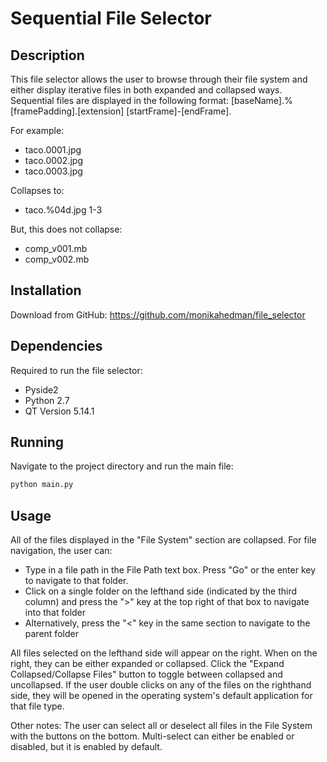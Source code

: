 # Sequential File Selector 

## Description
This file selector allows the user to browse through their file system and either display iterative files in both expanded and collapsed ways. Sequential files are displayed in the following format: [baseName].%[framePadding].[extension] [startFrame]-[endFrame].

For example:
- taco.0001.jpg
- taco.0002.jpg
- taco.0003.jpg
	
Collapses to:
- taco.%04d.jpg 1-3

But, this does not collapse:
- comp_v001.mb
- comp_v002.mb

## Installation
Download from GitHub: https://github.com/monikahedman/file_selector

## Dependencies
Required to run the file selector:
- Pyside2
- Python 2.7
- QT Version 5.14.1

## Running
Navigate to the project directory and run the main file:
```bash
python main.py
```

## Usage
All of the files displayed in the "File System" section are collapsed. For file navigation, the user can:
- Type in a file path in the File Path text box. Press "Go" or the enter key to navigate to that folder.
- Click on a single folder on the lefthand side (indicated by the third column) and press the ">" key at the top right of that box to navigate into that folder
- Alternatively, press the "<" key in the same section to navigate to the parent folder

All files selected on the lefthand side will appear on the right. When on the right, they can be either expanded or collapsed. Click the "Expand Collapsed/Collapse Files" button to toggle between collapsed and uncollapsed. If the user double clicks on any of the files on the righthand side, they will be opened in the operating system's default application for that file type.

Other notes: The user can select all or deselect all files in the File System with the buttons on the bottom. Multi-select can either be enabled or disabled, but it is enabled by default.
